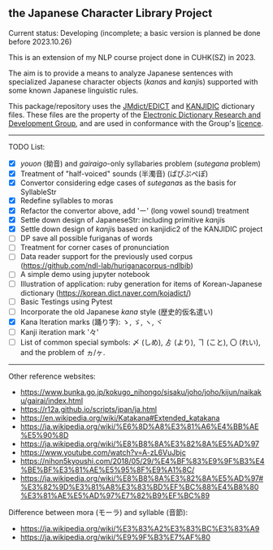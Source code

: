 ## the Japanese Character Library Project

Current status: Developing (incomplete; a basic version is planned be done before 2023.10.26) 

This is an extension of my NLP course project done in CUHK(SZ) in 2023.

The aim is to provide a means to analyze Japanese sentences with specialized Japanese character objects (*kana*s and *kanji*s) supported with some known Japanese linguistic rules.

This package/repository uses the [JMdict/EDICT](https://www.edrdg.org/wiki/index.php/JMdict-EDICT_Dictionary_Project) and [KANJIDIC](https://www.edrdg.org/wiki/index.php/KANJIDIC_Project) dictionary files. These files are the property of the [Electronic Dictionary Research and Development Group]((https://www.edrdg.org/)), and are used in conformance with the Group's [licence](https://www.edrdg.org/edrdg/licence.html).

---

TODO List:
- [x] *youon* (拗音) and *gairaigo*-only syllabaries problem (*sutegana* problem)
- [x] Treatment of "half-voiced" sounds (半濁音) (ぱぴぷぺぽ)
- [x] Convertor considering edge cases of *sutegana*s as the basis for SyllableStr
- [x] Redefine syllables to moras
- [x] Refactor the convertor above, add 'ー' (long vowel sound) treatment
- [x] Settle down design of JapaneseStr: including primitive *kanji*s
- [x] Settle down design of *kanji*s based on kanjidic2 of the KANJIDIC project
- [ ] DP save all possible furiganas of words
- [ ] Treatment for corner cases of pronunciation
- [ ] Data reader support for the previously used corpus (https://github.com/ndl-lab/huriganacorpus-ndlbib)
- [ ] A simple demo using jupyter notebook
- [ ] Illustration of application: ruby generation for items of Korean-Japanese dictionary (https://korean.dict.naver.com/kojadict/)
- [ ] Basic Testings using Pytest
- [ ] Incorporate the old Japanese *kana* style (歴史的仮名遣い)
- [x] Kana Iteration marks (踊り字): ゝ, ゞ, ヽ, ヾ 
- [ ] Kanji iteration mark '々'
- [ ] List of common special symbols: 〆 (しめ), ゟ (より), ヿ (こと), 〇 (れい), and the problem of ヵ/ヶ.
---

Other reference websites:

- https://www.bunka.go.jp/kokugo_nihongo/sisaku/joho/joho/kijun/naikaku/gairai/index.html
- https://r12a.github.io/scripts/jpan/ja.html
- https://en.wikipedia.org/wiki/Katakana#Extended_katakana
- https://ja.wikipedia.org/wiki/%E6%8D%A8%E3%81%A6%E4%BB%AE%E5%90%8D
- https://ja.wikipedia.org/wiki/%E8%B8%8A%E3%82%8A%E5%AD%97
- https://www.youtube.com/watch?v=A-zL6VuJbjc
- https://nihon5kyoushi.com/2018/05/29/%E4%BF%83%E9%9F%B3%E4%BE%BF%E3%81%AE%E5%95%8F%E9%A1%8C/
- https://ja.wikipedia.org/wiki/%E8%B8%8A%E3%82%8A%E5%AD%97#%E3%82%9D%E3%81%A8%E3%83%BD%EF%BC%88%E4%B8%80%E3%81%AE%E5%AD%97%E7%82%B9%EF%BC%89

Difference between mora (モーラ) and syllable (音節):
- https://ja.wikipedia.org/wiki/%E3%83%A2%E3%83%BC%E3%83%A9
- https://ja.wikipedia.org/wiki/%E9%9F%B3%E7%AF%80
